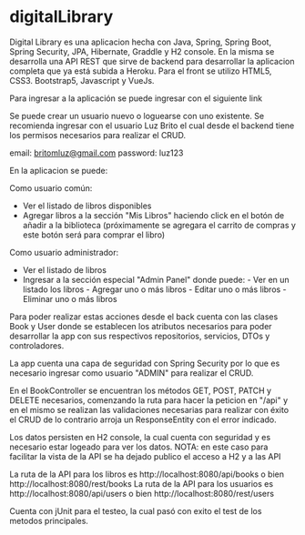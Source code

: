 # digitalLibrary

Digital Library es una aplicacion hecha con Java, Spring, Spring Boot, Spring Security, JPA, Hibernate, Graddle y H2 console.
En la misma se desarrolla una API REST que sirve de backend para desarrollar la aplicacion completa que ya está subida a Heroku.
Para el front se utilizo HTML5, CSS3. Bootstrap5, Javascript y VueJs.

Para ingresar a la aplicación se puede ingresar con el siguiente link

Se puede crear un usuario nuevo o loguearse con uno existente.
Se recomienda ingresar con el usuario Luz Brito el cual desde el backend tiene los permisos necesarios para realizar el CRUD.

email: britomluz@gmail.com
password: luz123

En la aplicacion se puede:

Como usuario común:
- Ver el listado de libros disponibles
- Agregar libros a la sección "Mis Libros" haciendo click en el botón de añadir a la biblioteca
(próximamente se agregara el carrito de compras y este botón será para comprar el libro)

Como usuario administrador:
- Ver el listado de libros
- Ingresar a la sección especial "Admin Panel" donde puede:
      - Ver en un listado los libros
      - Agregar uno o más libros
      - Editar uno o más libros
      - Eliminar uno o más libros
      
      
      
Para poder realizar estas acciones desde el back cuenta con las clases Book y User donde se establecen los atributos necesarios para poder desarrollar la app
con sus respectivos repositorios, servicios, DTOs y controladores.
 
La app cuenta una capa de seguridad con Spring Security por lo que es necesario ingresar como usuario "ADMIN" para realizar el CRUD.
 
En el BookController se encuentran los métodos GET, POST, PATCH y DELETE necesarios, comenzando la ruta para hacer la peticion en "/api"
y en el mismo se realizan las validaciones necesarias para realizar con éxito el CRUD de lo contrario arroja un ResponseEntity con el error indicado.

Los datos persisten en H2 console, la cual cuenta con seguridad y es necesario estar logeado para ver los datos.
NOTA: en este caso para facilitar la vista de la API se ha dejado publico el acceso a H2 y a las API

La ruta de la API para los libros es http://localhost:8080/api/books o bien  http://localhost:8080/rest/books
La ruta de la API para los usuarios es http://localhost:8080/api/users o bien  http://localhost:8080/rest/users


Cuenta con jUnit para el testeo, la cual pasó con exito el test de los metodos principales.
